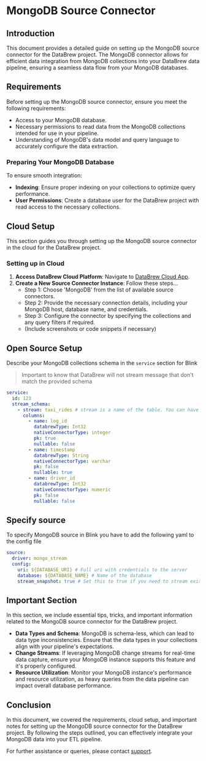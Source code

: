 # MongoDB Source Connector

## Introduction

This document provides a detailed guide on setting up the MongoDB source connector for the DataBrew project. The MongoDB connector allows for efficient data integration from MongoDB collections into your DataBrew data pipeline, ensuring a seamless data flow from your MongoDB databases.

## Requirements

Before setting up the MongoDB source connector, ensure you meet the following requirements:

- Access to your MongoDB database.
- Necessary permissions to read data from the MongoDB collections intended for use in your pipeline.
- Understanding of MongoDB's data model and query language to accurately configure the data extraction.

### Preparing Your MongoDB Database

To ensure smooth integration:

- **Indexing**: Ensure proper indexing on your collections to optimize query performance.
- **User Permissions**: Create a database user for the DataBrew project with read access to the necessary collections.

## Cloud Setup

This section guides you through setting up the MongoDB source connector in the cloud for the DataBrew project.

### Setting up in Cloud

1. **Access DataBrew Cloud Platform**: Navigate to [DataBrew Cloud App](https://app.databrew.tech).
2. **Create a New Source Connector Instance**: Follow these steps...
    - Step 1: Choose 'MongoDB' from the list of available source connectors.
    - Step 2: Provide the necessary connection details, including your MongoDB host, database name, and credentials.
    - Step 3: Configure the connector by specifying the collections and any query filters if required.
    - (Include screenshots or code snippets if necessary)

## Open Source Setup
Describe your MongoDB collections schema in the `service` section for Blink

> Important to know that DataBrew will not stream message that don't match the provided schema

```yaml
service:
  id: 123
  stream_schema:
    - stream: taxi_rides # stream is a name of the table. You can have a multiple tables streamed at the same time
      columns:
        - name: log_id
          databrewType: Int32
          nativeConnectorType: integer
          pk: true
          nullable: false
        - name: timestamp
          databrewType: String
          nativeConnectorType: varchar
          pk: false
          nullable: true
        - name: driver_id
          databrewType: Int32
          nativeConnectorType: numeric
          pk: false
          nullable: false
```

## Specify source
To specify MongoDB source in Blink you have to add the following yaml to the config file

```yaml
source:
  driver: mongo_stream
  config:
    uri: ${DATABASE_URI} # Full uri with credentials to the server
    database: ${DATABASE_NAME} # Name of the database
    stream_snapshot: true # Set this to true if you need to stream existing data first
```

## Important Section

In this section, we include essential tips, tricks, and important information related to the MongoDB source connector for the DataBrew project.

- **Data Types and Schema**: MongoDB is schema-less, which can lead to data type inconsistencies. Ensure that the data types in your collections align with your pipeline's expectations.
- **Change Streams**: If leveraging MongoDB change streams for real-time data capture, ensure your MongoDB instance supports this feature and it's properly configured.
- **Resource Utilization**: Monitor your MongoDB instance's performance and resource utilization, as heavy queries from the data pipeline can impact overall database performance.

## Conclusion

In this document, we covered the requirements, cloud setup, and important notes for setting up the MongoDB source connector for the DataBrew project. By following the steps outlined, you can effectively integrate your MongoDB data into your ETL pipeline.

For further assistance or queries, please contact [support](mailto:support@databrew.tech).
